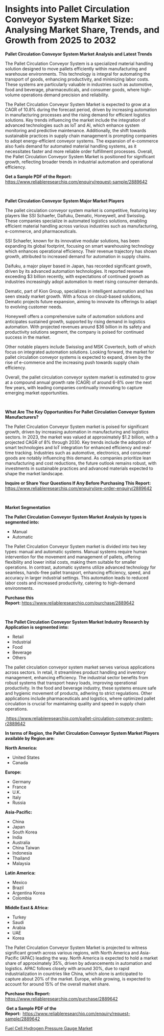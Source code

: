 <p><h1>Insights into Pallet Circulation Conveyor System Market Size: Analysing Market Share, Trends, and Growth from 2025 to 2032</h1></p><p><strong>Pallet Circulation Conveyor System Market Analysis and Latest Trends</strong></p>
<p><p>The Pallet Circulation Conveyor System is a specialized material handling solution designed to move pallets efficiently within manufacturing and warehouse environments. This technology is integral for automating the transport of goods, enhancing productivity, and minimizing labor costs. These systems are particularly valuable in industries such as automotive, food and beverage, pharmaceuticals, and consumer goods, where high-volume operations demand precision and reliability.</p><p>The Pallet Circulation Conveyor System Market is expected to grow at a CAGR of 10.8% during the forecast period, driven by increasing automation in manufacturing processes and the rising demand for efficient logistics solutions. Key trends influencing the market include the integration of advanced technologies such as IoT and AI, which enhance system monitoring and predictive maintenance. Additionally, the shift towards sustainable practices in supply chain management is prompting companies to adopt energy-efficient conveyor systems. The expansion of e-commerce also fuels demand for automated material handling systems, as it necessitates faster and more reliable order fulfillment processes. Overall, the Pallet Circulation Conveyor System Market is positioned for significant growth, reflecting broader trends in industrial automation and operational efficiency.</p></p>
<p><strong>Get a Sample PDF of the Report:&nbsp;</strong> <a href="https://www.reliableresearchiq.com/enquiry/request-sample/2889642?utm_campaign=2335&utm_medium=2&utm_source=Github&utm_content=ia&utm_term=14032025&utm_id=pallet-circulation-conveyor-system">https://www.reliableresearchiq.com/enquiry/request-sample/2889642</a></p>
<p>&nbsp;</p>
<p><strong>Pallet Circulation Conveyor System Major Market Players</strong></p>
<p><p>The pallet circulation conveyor system market is competitive, featuring key players like SSI Schaefer, Daifuku, Dematic, Honeywell, and Swisslog. These companies specialize in automated logistics solutions, enabling efficient material handling across various industries such as manufacturing, e-commerce, and pharmaceuticals.</p><p>SSI Schaefer, known for its innovative modular solutions, has been expanding its global footprint, focusing on smart warehousing technology which enhances operational efficiency. Their revenue trajectory has shown growth, attributed to increased demand for automation in supply chains.</p><p>Daifuku, a major player based in Japan, has recorded significant growth, driven by its advanced automation technologies. It reported revenue exceeding $3 billion recently, with expectations of continued growth as industries increasingly adopt automation to meet rising consumer demands.</p><p>Dematic, part of Kion Group, specializes in intelligent automation and has seen steady market growth. With a focus on cloud-based solutions, Dematic projects future expansion, aiming to innovate its offerings to adapt to evolving customer needs.</p><p>Honeywell offers a comprehensive suite of automation solutions and anticipates sustained growth, supported by rising demand in logistics automation. With projected revenues around $36 billion in its safety and productivity solutions segment, the company is poised for continued success in the market.</p><p>Other notable players include Swisslog and MSK Covertech, both of which focus on integrated automation solutions. Looking forward, the market for pallet circulation conveyor systems is expected to expand, driven by the rise of e-commerce and the increasing push towards supply chain efficiency.</p><p>Overall, the pallet circulation conveyor system market is estimated to grow at a compound annual growth rate (CAGR) of around 6-8% over the next few years, with leading companies continually innovating to capture emerging market opportunities.</p></p>
<p>&nbsp;</p>
<p><strong>What Are The Key Opportunities For Pallet Circulation Conveyor System Manufacturers?</strong></p>
<p><p>The Pallet Circulation Conveyor System market is poised for significant growth, driven by increasing automation in manufacturing and logistics sectors. In 2023, the market was valued at approximately $1.2 billion, with a projected CAGR of 8% through 2030. Key trends include the adoption of smart technologies and IoT integration for enhanced efficiency and real-time tracking. Industries such as automotive, electronics, and consumer goods are notably influencing this demand. As companies prioritize lean manufacturing and cost reductions, the future outlook remains robust, with investments in sustainable practices and advanced materials expected to shape the market landscape.</p></p>
<p><strong>Inquire or Share Your Questions If Any Before Purchasing This Report:</strong> <a href="https://www.reliableresearchiq.com/enquiry/pre-order-enquiry/2889642?utm_campaign=2335&utm_medium=2&utm_source=Github&utm_content=ia&utm_term=14032025&utm_id=pallet-circulation-conveyor-system">https://www.reliableresearchiq.com/enquiry/pre-order-enquiry/2889642</a></p>
<p>&nbsp;</p>
<p><strong>Market Segmentation</strong></p>
<p><strong>The Pallet Circulation Conveyor System Market Analysis by types is segmented into:</strong></p>
<p><ul><li>Manual</li><li>Automatic</li></ul></p>
<p><p>The Pallet Circulation Conveyor System market is divided into two key types: manual and automatic systems. Manual systems require human intervention for the movement and management of pallets, offering flexibility and lower initial costs, making them suitable for smaller operations. In contrast, automatic systems utilize advanced technology for seamless, hands-free pallet transport, enhancing efficiency, speed, and accuracy in larger industrial settings. This automation leads to reduced labor costs and increased productivity, catering to high-demand environments.</p></p>
<p><strong>Purchase this Report:&nbsp;</strong><a href="https://www.reliableresearchiq.com/purchase/2889642?utm_campaign=2335&utm_medium=2&utm_source=Github&utm_content=ia&utm_term=14032025&utm_id=pallet-circulation-conveyor-system">https://www.reliableresearchiq.com/purchase/2889642</a></p>
<p>&nbsp;</p>
<p><strong>The Pallet Circulation Conveyor System Market Industry Research by Application is segmented into:</strong></p>
<p><ul><li>Retail</li><li>Industrial</li><li>Food</li><li>Beverage</li><li>Others</li></ul></p>
<p><p>The pallet circulation conveyor system market serves various applications across sectors. In retail, it streamlines product handling and inventory management, enhancing efficiency. The industrial sector benefits from robust systems that transport heavy loads, improving operational productivity. In the food and beverage industry, these systems ensure safe and hygienic movement of products, adhering to strict regulations. Other applications include pharmaceuticals and logistics, where optimized pallet circulation is crucial for maintaining quality and speed in supply chain operations.</p></p>
<p><a href="https://www.reliableresearchiq.com/pallet-circulation-conveyor-system-r2889642?utm_campaign=2335&utm_medium=2&utm_source=Github&utm_content=ia&utm_term=14032025&utm_id=pallet-circulation-conveyor-system">&nbsp;https://www.reliableresearchiq.com/pallet-circulation-conveyor-system-r2889642</a></p>
<p><strong>In terms of Region, the Pallet Circulation Conveyor System Market Players available by Region are:</strong></p>
<p>
    <p> <strong> North America: </strong>
        <ul>
            <li>United States</li>
            <li>Canada</li>
        </ul>
        </p> 
    <p> <strong> Europe: </strong>
        <ul>
            <li>Germany</li>
            <li>France</li>
            <li>U.K.</li>
            <li>Italy</li>
            <li>Russia</li>
        </ul>
        </p> 
    <p> <strong> Asia-Pacific: </strong>
        <ul>
            <li>China</li>
            <li>Japan</li>
            <li>South Korea</li>
            <li>India</li>
            <li>Australia</li>
            <li>China Taiwan</li>
            <li>Indonesia</li>
            <li>Thailand</li>
            <li>Malaysia</li>
        </ul>
        </p> 
    <p> <strong> Latin America: </strong>
        <ul>
            <li>Mexico</li>
            <li>Brazil</li>
            <li>Argentina Korea</li>
            <li>Colombia</li>
        </ul>
        </p> 
    <p> <strong> Middle East & Africa: </strong>
        <ul>
            <li>Turkey</li>
            <li>Saudi</li>
            <li>Arabia</li>
            <li>UAE</li>
            <li>Korea</li>
        </ul>
    </p>
    </p>
<p><p>The Pallet Circulation Conveyor System Market is projected to witness significant growth across various regions, with North America and Asia-Pacific (APAC) leading the way. North America is expected to hold a market share of approximately 35%, driven by advancements in automation and logistics. APAC follows closely with around 30%, due to rapid industrialization in countries like China, which alone is anticipated to capture about 20% of the market. Europe, while growing, is expected to account for around 15% of the overall market share.</p></p>
<p><strong>Purchase this Report: </strong><a href="https://www.reliableresearchiq.com/purchase/2889642?utm_campaign=2335&utm_medium=2&utm_source=Github&utm_content=ia&utm_term=14032025&utm_id=pallet-circulation-conveyor-system">https://www.reliableresearchiq.com/purchase/2889642</a></p>
<p>&nbsp;<strong>Get a Sample PDF of the Report:&nbsp;&nbsp;</strong><a href="https://www.reliableresearchiq.com/enquiry/request-sample/2889642?utm_campaign=2335&utm_medium=2&utm_source=Github&utm_content=ia&utm_term=14032025&utm_id=pallet-circulation-conveyor-system">https://www.reliableresearchiq.com/enquiry/request-sample/2889642</a></p>
<p><strong></strong></p>
<p><p><a href="https://github.com/norbeludie83/Market-Research-Report-List-1/blob/main/fuel-cell-hydrogen-pressure-gauge-market.md?utm_campaign=2335&utm_medium=2&utm_source=Github&utm_content=ia&utm_term=14032025&utm_id=pallet-circulation-conveyor-system">Fuel Cell Hydrogen Pressure Gauge Market</a></p></p>